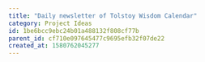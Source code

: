 ```yaml
---
title: "Daily newsletter of Tolstoy Wisdom Calendar"
category: Project Ideas
id: 1be6bcc9ebc24b01a488132f808cf77b
parent_id: cf710e097645477c9695efb32f07de22
created_at: 1580762045277
---
```



    